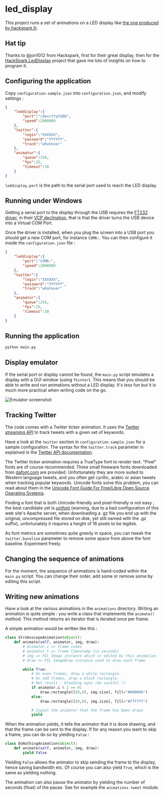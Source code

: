 led_display
===========

This project runs a set of animations on a LED display like [the one produced by hackspark.fr](http://hackspark.fr/fr/afficheur-a-led-rvb-controle-en-usb-de-32cm-x-16cm.html).

Hat tip
-------

Thanks to @jon1012 from Hackspark, first for their great display, then for the [HackSpark.LedDisplay](https://bitbucket.org/jon1012/hackspark.leddisplay) project that gave me lots of insights on how to program it.

Configuring the application
---------------------------

Copy `configuration-sample.json` into `configuration.json`, and modify settings :

```json
{
    "leddisplay":{
        "port":"/dev/ttyUSB0",
        "speed":2000000
    },
    "twitter":{
        "login":"XXXXXX",
        "password":"YYYYYY",
        "track":"whatever"
    },
    "animator":{
        "queue":256,
        "fps":25,
        "timeout":30
    }
}
```

`leddisplay.port` is the path to the serial port used to reach the LED display.

Running under Windows
---------------------

Getting a serial port to the display through the USB requires the [FT232 driver](http://www.ftdichip.com/FTDrivers.htm), in their [VCP declination](http://www.ftdichip.com/Drivers/VCP.htm), that is that the driver turns the USB device into a Virtual COM Port.

Once the driver is installed, when you plug the screen into a USB port you should get a new COM port, for instance `COM6:`. You can then configure it inside the `configuration.json` file :

```json
{
    "leddisplay":{
        "port":"COM6:",
        "speed":2000000
    },
    "twitter":{
        "login":"XXXXXX",
        "password":"YYYYYY",
        "track":"whatever"
    },
    "animator":{
        "queue":256,
        "fps":25,
        "timeout":30
    }
}
```

Running the application
-----------------------

```sh
python main.py
```

Display emulator
----------------

If the serial port or display cannot be found, the `main.py` script emulates a display with a GUI window (using `Tkinter`). This means that you should be able to write and run animations without a LED display. It's less fun but it is much more practical when writing code on the go.

![Emulator screenshot](https://bitbucket.org/nlehuen/led_display/raw/488c7223873d/emulator-screenshot.png)

Tracking Twitter
----------------

The code comes with a Twitter ticker animation. It uses the [Twitter streaming API](https://dev.twitter.com/docs/api/1.1/post/statuses/filter) to track tweets with a given set of keywords.

Have a look at the `twitter` section in `configuration-sample.json` for a sample configuration. The syntax for the `twitter.track` parameter in explained in the [Twitter API documentation](https://dev.twitter.com/docs/streaming-apis/parameters#track).

The Twitter ticker animation requires a TrueType font to render text. "Pixel" fonts are of course recommended. Three small freeware fonts downloaded from [dafont.com](http://www.dafont.com/bitmap.php) are provided. Unfortunately they are more suited to Western language tweets, and you often get cyrillic, arabic or asian tweets when tracking popular keywords. Unicode fonts solve this problem, you can read about them in the [Unicode Font Guide For Free/Libre Open Source Operating Systems](http://unifont.org/fontguide/).

Finding a font that is both Unicode-friendly and pixel-friendly is not easy ; the best candidate yet is [unifont](http://unifoundry.com/unifont.html) (warning, due to a bad configuration of this web site's Apache server, when downloading a .gz file you end up with the original, uncompressed file stored on disk, yet still named with the .gz suffix), unfortunately it requires a height of 16 pixels to be legible.

As font metrics are sometimes quite greedy in space, you can tweak the `twitter.baseline` parameter to remove some space from above the font baseline. Experiment freely.

Changing the sequence of animations
-----------------------------------

For the moment, the sequence of animations is hand-coded within the `main.py` script. You can change their order, add some or remove some by editing this script.

Writing new animations
----------------------

Have a look at the various animations in the `animations` directory. Writing an animation is quite simple : you write a class that implements the `animate()` method. This method returns an iterator that is iterated once per frame.

A simple animation would be written like this :

```python
class StroboscopeAnimation(object):
    def animate(self, animator, img, draw):
        # animator.i => frame index
        # animator.t => frame timestamp (in seconds)
        # img => PIL Image instance which is edited by this animation
        # draw => PIL ImageDraw instance used to draw each frame

        while True:
            # On even frames, draw a white rectangle.
            # On odd frames, draw a black rectangle.
            # Net result : bleeding eyes (be careful !)
            if animator.i % 2 == 0:
                draw.rectangle([(0,0), img.size], fill="#000000")
            else:
                draw.rectangle([(0,0), img.size], fill="#ffffff")

            # Signal the animator that the frame has been drawn
            yield
```

When the animation yields, it tells the animator that it is done drawing, and that the frame can be sent to the display. If for any reason you want to skip a frame, you can do so by yielding `False` :

```python
class DoNothingAnimation(object):
    def animate(self, animator, img, draw):
        yield False
```

Yielding `False` allows the animator to skip sending the frame to the display, hence saving bandwidth etc. Of course you can also yield `True`, which is the same as yielding nothing.

The animation can also pause the animator by yielding the number of seconds (float) of the pause. See for example the `animations.tweet` module.
